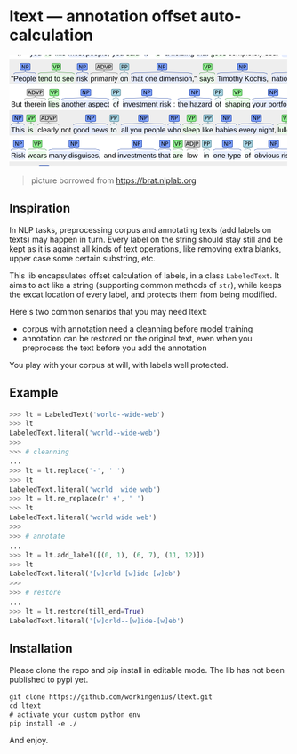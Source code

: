 # ltext — annotation offset auto-calculation

![annotation](./doc/annotation.png)

>  picture borrowed from https://brat.nlplab.org

## Inspiration

In NLP tasks, preprocessing corpus and annotating texts (add labels on texts) may happen in turn. Every label on the string should stay still and be kept as it is against all kinds of text operations, like removing extra blanks, upper case some certain substring, etc.

This lib encapsulates offset calculation of labels, in a class `LabeledText`. It aims to act like a string (supporting common methods of `str`), while keeps the excat location of every label, and protects them from being modified.

Here's two common senarios that you may need ltext:

+ corpus with annotation need a cleanning before model training
+ annotation can be restored on the original text, even when you preprocess the text before you add the annotation

You play with your corpus at will, with labels well protected.

## Example

```python
>>> lt = LabeledText('world--wide-web')
>>> lt
LabeledText.literal('world--wide-web')
>>>
>>> # cleanning
...
>>> lt = lt.replace('-', ' ')
>>> lt
LabeledText.literal('world  wide web')
>>> lt = lt.re_replace(r' +', ' ')
>>> lt
LabeledText.literal('world wide web')
>>>
>>> # annotate
...
>>> lt = lt.add_label([(0, 1), (6, 7), (11, 12)])
>>> lt
LabeledText.literal('[w]orld [w]ide [w]eb')
>>>
>>> # restore
...
>>> lt = lt.restore(till_end=True)
LabeledText.literal('[w]orld--[w]ide-[w]eb')

```

## Installation

Please clone the repo and pip install in editable mode. The lib has not been published to pypi yet.

```shell
git clone https://github.com/workingenius/ltext.git
cd ltext
# activate your custom python env
pip install -e ./
```

And enjoy.


